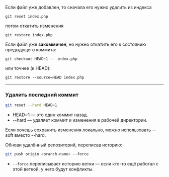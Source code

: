 
Если файл уже добавлен, то сначала его нужно удалить из индекса

```
git reset index.php
```

потом откатить изменения

```
git restore index.php
```

Если файл уже **закоммичен**, но нужно откатить его к состоянию предыдущего коммита:

```
git checkout HEAD~1 -- index.php
```

или точнее (к HEAD):

```
git restore --source=HEAD index.php
```

---

### Удалить последний коммит

```bash
git reset --hard HEAD~1
```

- HEAD~1 — это один коммит назад.
- --hard — удаляет коммит и изменения в рабочей директории.

Если хочешь сохранить изменения локально, можно использовать --soft вместо --hard.

Обнови удалённый репозиторий, переписав историю:

```bash
git push origin <branch-name> --force
```

- `--force` переписывает историю ветки — если кто-то ещё работал с этой веткой, у него будут конфликты.
